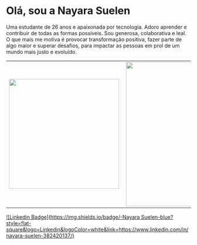 


<h1>Olá, sou a Nayara Suelen</h1>
<p>Uma estudante de 26 anos e apaixonada por tecnologia. Adoro aprender e contribuir de todas as formas possíveis. Sou generosa, colaborativa e leal. O que mais me motiva é provocar transformação positiva, fazer parte de algo maior e superar desafios, para impactar as pessoas em prol de um mundo mais justo e evoluído.</p>
<center>
<table>
    <tr>
        <td><img width="300px" align="left" src="https://github-readme-stats.vercel.app/api/top-langs/?username=NayDev&hide=html&layout=compact&theme=buefy" /></td>
        <td><img width="395px" align="left" src="https://github-readme-stats.vercel.app/api?username=NayDev&theme=buefy"/></td>
    </tr>   
</table>
</center>


<!--
**NayDev/NayDev** is a ✨ _special_ ✨ repository because its `README.md` (this file) appears on your GitHub profile.

Here are some ideas to get you started:

- 🔭 I’m currently working on ...
- 🌱 I’m currently learning ...
- 👯 I’m looking to collaborate on ...
- 🤔 I’m looking for help with ...
- 💬 Ask me about ...
- 📫 How to reach me: ...
- 😄 Pronouns: ...
- ⚡ Fun fact: ...
-->

 [![Linkedin Badge](https://img.shields.io/badge/-Nayara Suelen-blue?style=flat-square&logo=Linkedin&logoColor=white&link=https://www.linkedin.com/in/nayara-suelen-382420137/)](https://www.linkedin.com/in/nayara-suelen-382420137/) 

